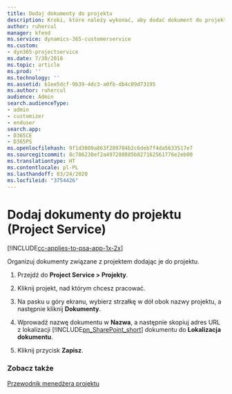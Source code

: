 ```yaml
---
title: Dodaj dokumenty do projektu
description: Kroki, które należy wykonać, aby dodać dokument do projektu w Project Service
author: ruhercul
manager: kfend
ms.service: dynamics-365-customerservice
ms.custom:
- dyn365-projectservice
ms.date: 7/30/2018
ms.topic: article
ms.prod: ''
ms.technology: ''
ms.assetid: b1ee5dcf-9b39-4dc3-a0fb-db4c09d73195
ms.author: ruhercul
audience: Admin
search.audienceType:
- admin
- customizer
- enduser
search.app:
- D365CE
- D365PS
ms.openlocfilehash: 9f1d3009a863f289704b2c6deb7f4da5633517e7
ms.sourcegitcommit: 8c786230ef2a497280885b827162561776e2eb00
ms.translationtype: HT
ms.contentlocale: pl-PL
ms.lasthandoff: 03/24/2020
ms.locfileid: "3754426"
---
```

# <a name="add-documents-to-a-project-project-service"></a>Dodaj dokumenty do projektu (Project Service)

[!INCLUDE[cc-applies-to-psa-app-1x-2x](../includes/cc-applies-to-psa-app-1x-2x.md)]

Organizuj dokumenty związane z projektem dodając je do projektu.  
  
1. Przejdź do **Project Service > Projekty**.  
  
2. Kliknij projekt, nad którym chcesz pracować.  
  
3. Na pasku u góry ekranu, wybierz strzałkę w dół obok nazwy projektu, a następnie kliknij **Dokumenty**.  
  
4. Wprowadź nazwę dokumentu w **Nazwa**, a następnie skopiuj adres URL z lokalizacji [!INCLUDE[pn_SharePoint_short](../includes/pn-sharepoint-short.md)] dokumentu do **Lokalizacja dokumentu**.  
  
5. Kliknij przycisk **Zapisz**.  
  
### <a name="see-also"></a>Zobacz także  
 [Przewodnik menedżera projektu](../project-service/project-manager-guide.md)
